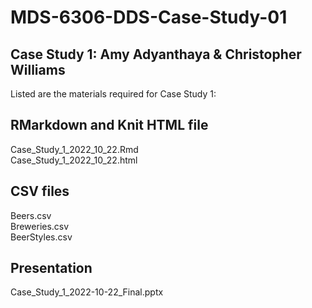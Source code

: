 # MDS-6306-DDS-Case-Study-01
## Case Study 1: Amy Adyanthaya & Christopher Williams
Listed are the materials required for Case Study 1:

## RMarkdown and Knit HTML file
Case_Study_1_2022_10_22.Rmd  
Case_Study_1_2022_10_22.html

## CSV files
Beers.csv  
Breweries.csv  
BeerStyles.csv  

## Presentation
Case_Study_1_2022-10-22_Final.pptx

